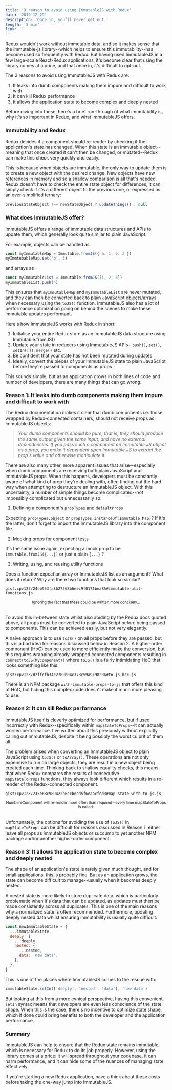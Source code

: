 ```yaml
---
title: '3 reason to avoid using ImmutableJS with Redux'
date: '2019-12-29'
description: 'Once in, you’ll never get out.'
length: '5 min'
link: ''
---
```


Redux wouldn't work without immutable data, and so it makes sense that the immutable-js library--which helps to ensure this immutability--has become used so frequently with Redux. But having used ImmutableJS in a few large-scale React-Redux applications, it's become clear that using the library comes at a price, and that once in, it's difficult to opt-out.

The 3 reasons to avoid using ImmutableJS with Redux are:

1. It leaks into dumb components making them impure and difficult to work with
2. It can kill Redux performance
3. It allows the application state to become complex and deeply nested

Before diving into these, here's a brief run-through of what immutability is, why it's so important in Redux, and what ImmutableJS offers.

### Immutability and Redux

Redux decides if a component should re-render by checking if the application's state has changed. When this state is an immutable object--meaning that once created it can't then be changed, or mutated--Redux can make this check very quickly and easily.

This is because when objects are immutable, the only way to update them is to create a new object with the desired change. New objects have new references in memory and so a shallow comparison is all that's needed. Redux doesn't have to check the entire state object for differences, it can simply check if it's a different object to the previous one, or expressed as an over-simplified ternary:

```js
previousStateObject !== newStateObject ? updateThings() : null
```

### What does ImmutableJS offer?

ImmutableJS offers a range of immutable data structures and APIs to update them, which generally look quite similar to plain JavaScript.

For example, objects can be handled as

```js
const myImmutableMap = Immutable.fromJS({ a: 1, b: 2 })
myImmtubableMap.set('b', 3)
```

and arrays as

```js
const myImmutableList = Immutable.fromJS([1, 2, 3])
myImmutableList.push(4)
```

This ensures that `myImmutableMap`&nbsp;and `myImmutableList`&nbsp;are never mutated, and they can then be converted back to plain JavaScript objects/arrays when necessary using the `toJS()`&nbsp;function. ImmutableJS also has a lot of performance optimization going on behind the scenes to make these immutable updates performant.

Here's how ImmutableJS works with Redux in short:

1. Initialise your entire Redux store as an ImmutableJS data structure using Immutable.fromJS()
2. Update your state in reducers using ImmutableJS APIs--`push()`, `set()`, `setIn([])`, `merge()`&nbsp;etc.
3. Be confident that your state has not been mutated during updates
4. Ideally, convert the pieces of your ImmutableJS state to plain JavaScript before they're passed to components as props

This sounds simple, but as an application grows in both lines of code and number of developers, there are many things that can go wrong.

### Reason 1: It leaks into dumb components making them impure and difficult to work with

The Redux documentation makes it clear that dumb components i.e. those wrapped by Redux-connected containers, should not receive props as ImmutableJS objects:

> _Your dumb components should be pure; that is, they should produce the same output given the same input, and have no external dependencies. If you pass such a component an Immutable.JS object as a prop, you make it dependent upon Immutable.JS to extract the prop's value and otherwise manipulate it._

There are also many other, more apparent issues that arise--especially when dumb components are receiving both plain JavaScript and ImmutableJS props. When this happens, developers must be constantly aware of what kind of prop they're dealing with, often finding out the hard way when attempting to destructure an ImmutableJS object. With this uncertainty, a number of simple things become complicated--not impossibly complicated but unnecessarily so:

1. Defining a component's `propTypes`&nbsp;and `defaultProps`&nbsp;

Expecting `propTypes.object`&nbsp;or `propTypes.instanceOf(Immutable.Map)`? If it's the latter, don't forget to import the ImmutableJS library into the component file.

2. Mocking props for component tests

It's the same issue again, expecting a mock prop to be `Immutable.fromJS({...})`&nbsp;or just a plain `{...}` ?

3. Writing, using, and reusing utility functions

Does a function expect an array or ImmutableJS list as an argument? What does it return? Why are there two functions that look so similar?

`gist:cpv123/24eb953fa8627368b6eec9f0171bea85#immutable-util-functions.js`

<center><small>Ignoring the fact that these could be written more concisely…</small></center><br />

To avoid this in-between state whilst also abiding by the Redux docs quoted above, all props must be converted to plain JavaScript before being passed to components. This can be achieved easily, but not very elegantly.

A naive approach is to use `toJS()`&nbsp;on all props before they are passed, but this is a bad idea for reasons discussed below in Reason 2. A higher-order component (HoC) can be used to more efficiently make the conversion, but this requires wrapping already-wrapped connected components resulting in `connect(toJS(MyComponent))`&nbsp;where `toJS()`&nbsp;is a fairly intimidating HoC that looks something like this:

`gist:cpv123/d2ffcfb34c2789b04c373c59a9c98286#to-js-hoc.js`

There is an NPM package `with-immutable-props-to-js`&nbsp;that offers this kind of HoC, but hiding this complex code doesn't make it much more pleasing to use.

### Reason 2: It can kill Redux performance

ImmutableJS itself is cleverly optimized for performance, but if used incorrectly with Redux--specifically within `mapStateToProps`--it can actually worsen performance. I've written about this previously without explicitly calling out ImmutableJS, despite it being possibly the worst culprit of them all.

The problem arises when converting an ImmutableJS object to plain JavaScript using `toJS()`&nbsp;or `toArray()`. These operations are not only expensive to run on large objects, they are result in a new object being created each time. Thinking back to shallow equality checks, this means that when Redux compares the results of consecutive `mapStateToProps`&nbsp;functions, they always look different which results in a re-render of the Redux-connected component.

`gist:cpv123/235e68c989422b6ecbeed5f6eaacfed3#map-state-with-to-js.js`

<center><small>NumbersComponent will re-render more often than required--every time mapStateToProps is called.</small></center><br />

Unfortunately, the options for avoiding the use of `toJS()`&nbsp;in `mapStateToProps`&nbsp;can be difficult for reasons discussed in Reason 1: either leave all props as ImmutableJS objects or succumb to yet another NPM package and/or another higher-order component.

### Reason 3: It allows the application state to become complex and deeply nested

The shape of an application's state is rarely given much thought, and for small applications, this is probably fine. But as an application grows, the state can become difficult to manage--usually when it becomes deeply nested.

A nested state is more likely to store duplicate data, which is particularly problematic when it's data that can be updated, as updates must then be made consistently across all duplicates. This is one of the main reasons why a normalized state is often recommended. Furthermore, updating deeply nested data whilst ensuring immutability is usually quite difficult:

```js
const newImmutableState = {
  ...immutableState,
  deeply: {
    ...deeply,
    nested: {
      ...nested,
      data: 'new data',
    },
  },
}
```

This is one of the places where ImmutableJS comes to the rescue with:

```js
immutableState.setIn(['deeply', 'nested', 'data'], 'new data')
```

But looking at this from a more cynical perspective, having this convenient `setIn`&nbsp;syntax means that developers are even less conscience of the state shape. When this is the case, there's no incentive to optimize state shape, which if done could bring benefits to both the developer and the application performance.

### Summary

ImmutableJS can help to ensure that the Redux state remains immutable, which is necessary for Redux to do its job properly. However, using the library comes at a price: it will spread throughout your codebase, it can harm performance, and it can hide some of the nuances of managing state effectively.

If you're starting a new Redux application, have a think about these costs before taking the one-way jump into ImmutableJS.
